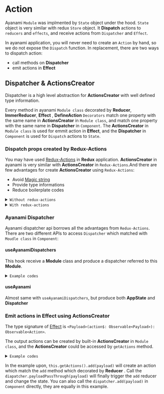 # Action
Ayanami `Module` was implmented by `State` object under the hood. `State` object is very similar with redux `Store` object. It **Dispatch** actions to `reducers` and `effects`, and receive actions from `Dispatcher` and `Effect`.

In ayanami application, you will never need to create an `Action` by hand, so we do not expose the `Dispatch` function.
In replacement, there are two ways to dispatch action:

- call methods on **Dispatcher**
- emit actions in **Effect**

## Dispatcher & ActionsCreator
Dispatcher is a high level abstraction for **ActionsCreator** with well defined type information.

Every method in ayanami `Module class` decorated by  **Reducer**, **ImmerReducer**, **Effect** , **DefineAction** `Decorators` match one property with the same name in **ActionsCreator** in `Module class`, and match one property with the same name in **Dispatcher** in `Component`. The **ActionsCreator** in `Module class` is used for emmit action in **Effect**, and the **Dispatcher** in `Component` is used for `Dispatch` actions to `State`.

### Dispatch props created by Redux-Actions
You may have used [Redux-Actions](https://github.com/redux-utilities/redux-actions) in **Redux** application. **ActionsCreator** in ayanami is very similar with **ActionsCreator** in `Redux-Actions`.And there are few advantages for create **ActionsCreator** using `Redux-Actions`:

- Avoid [Magic string](https://en.wikipedia.org/wiki/Magic_number_(programming))
- Provide type informations
- Reduce boilerplate codes

<details>
<summary><code>Without redux-actions</code></summary>

```typescript
// raw dispatcher
connect(mapStateToProps, (dispatch) => bindActionCreators({
  addCount: (count: number) => dispatch({ // losing type information here
    type: 'ADD_COUNT',
    payload: count,
  }),
}, dispatch))

// reducer
export const reducer = (state, action) => { // losing type information here
  switch action.type:
    case: 'ADD_COUNT':
      return { ...state, count: state.count + payload }
    default:
      return { count: 0 }
}
```

</details>

<details>
<summary><code>With redux-actions</code></summary>

```typescript
const ADD_COUNT = createAction<number>('ADD_COUNT')

interface DispatchProps {
  addOne: typeof ADD_COUNT
}

interface StateProps {
  count: number
}

// react actions dispatcher
connect(mapStateToProps, (dispatch) => bindActionCreators({
  addCount: ADD_COUNT,
} as DispatchProps, dispatch))

// reducer
export const reducer = handleActions({
  [`${ADD_COUNT}`]: (state: StateProps, { payload }: Action<number>) => {
    return { ...state, count: state.count + payload }
  }
}, { count: 0 })
```

</details>

### Ayanami Dispatcher
Ayanami dispatcher api borrows all the advantages from `Redux-Actions`.
There are two different APIs to access `Dispatcher` which matched with `Moudle class` in `Component`:

#### useAyanamiDispatchers
This hook receive a **Module** class and produce a dispatcher referred to this **Module**.

<details>
<summary><code>Example codes</code></summary>

```ts
interface State {}

@Module('Somenamespace')
class SomeModule extends Ayanami<State> {
  defaultState = {}

  @Effect()
  addAndSync(payload$: Observable<number>) {
    return payload$.pipe(
      withLatestFrom(this.moduleA.state$),
      map(([payload, stateA]) => {
        ...
      })
    )
  }
}

const SomeComponent = memo(() => {
  /**
   * @type { addAndSync: (payload: number) => void }
   * the type of dispatcher will be inferred automatically
   **/
  const dispatcher = useAyanamiDispatchers(SomeModule)
  const inputRef = useRef<HTMLInputElement>()

  const onClickAdd = useCallback(() => {
    // ts will perform typecheck in the payload part
    // and you can also perform **Jump to defination** in code editor
    dispatcher.addAndSync(parseInt(inputRef.current!.value, 10))
  }, [dispatcher, inputRef])

  return (
    <div>
      <input ref={inputRef} />
      <button>add</button>
    </div>
  )
})
```
</details>

#### useAyanami
Almost same with `useAyanamiDispatchers`, but produce both **AppState** and **Dispatcher**

### Emit actions in Effect using **ActionsCreator**

The type signature of [Effect](./effects.md) is `<Payload>(action$: Observable<Payload>): Observable<Action>`.

The output actions can be created by built-in **ActionsCreator** in `Module class`, and the **ActionsCreator** could be accessed by `getActions` method.

<details>
<summary><code>Example codes</code></summary>

```ts
interface State {
  count: number
}

@Module('Count')
class CountModule extends Ayanami<State> {
  defaultState = {}
  
  @Reducer()
  add(state: State, payload: number) {
    return { ...state, count: payload }
  }

  @Effect()
  payloadPassThrough(payload$: Observable<number>) {
    return payload$.pipe(
      map((payload) => this.getActions().add(payload))
    )
  }
}
```
</details>

In the example upon, `this.getActions().add(payload)` will create an action which match the `add` method which decorated by **Reducer** . Call the `diapatcher.payloadPassThrough(payload)` will finally trigger the `add` reducer and change the state. You can also call the `dispatcher.add(payload)` in `Component` directly, they are equally in this example.